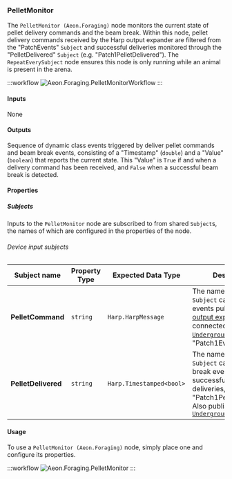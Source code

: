 ### PelletMonitor 
The `PelletMonitor (Aeon.Foraging)` node monitors the current state of pellet delivery commands and the beam break.
Within this node, pellet delivery commands received by the Harp output expander are filtered from the "PatchEvents" `Subject` and successful deliveries monitored through the "PelletDelivered" `Subject` (e.g. "Patch1PelletDelivered"). 
The `RepeatEverySubject` node ensures this node is only running while an animal is present in the arena. <!-- This is not that clear to me; it seems to only run when a subject has entered, but if you had two subjects and removed one this would it not also stop, despite there being another subject stil present? -->

:::workflow
![Aeon.Foraging.PelletMonitorWorkflow](../../workflows/pelletMonitorWorkflow.bonsai)
:::

#### Inputs
None

#### Outputs
Sequence of dynamic class events triggered by deliver pellet commands and beam break events, consisting of a "Timestamp" (`double`) and a "Value" (`boolean`) that reports the current state. 
This "Value" is `True` if and when a delivery command has been received, and `False` when a successful beam break is detected. 

#### Properties
##### Subjects
Inputs to the `PelletMonitor` node are subscribed to from shared `Subject`s, the names of which are configured in the properties of the node. 

###### Device input subjects
| Subject name      | Property Type        | Expected Data Type | Description                   |
|-------------------|----------------------|--------------------|------------------------------|
| **PelletCommand** | `string` | `Harp.HarpMessage`  | The name of the shared `Subject` carrying all events published by the [output expander](https://github.com/harp-tech/device.outputexpander) connected to an [`UndergroundFeeder`](./../foraging_patch.md#undergroundfeeder), e.g. "Patch1Events" |
| **PelletDelivered**| `string` | `Harp.Timestamped<bool>` | The name of the shared `Subject` carrying beam break events indicating successful pellet deliveries, e.g. "Patch1PelletDelivered". Also published by [`UndergroundFeeder`](#undergroundfeeder) |

#### Usage
To use a `PelletMonitor (Aeon.Foraging)` node, simply place one and configure its properties. 

:::workflow
![Aeon.Foraging.PelletMonitor](../../workflows/pelletMonitor.bonsai)
:::